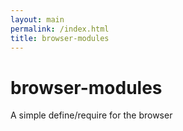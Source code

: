 ```yaml
---
layout: main
permalink: /index.html
title: browser-modules
---
```


<script type="text/javascript" src="index.js"></script>

browser-modules
===============

A simple define/require for the browser

